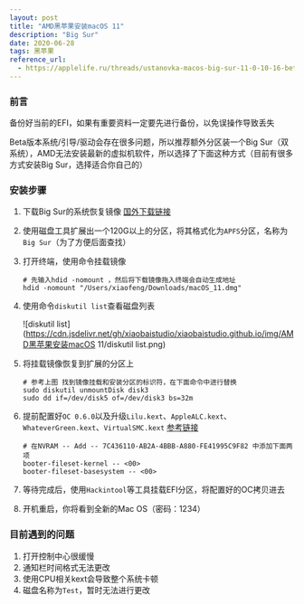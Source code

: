 ```yaml
---
layout: post
title: "AMD黑苹果安装macOS 11"
description: "Big Sur"
date: 2020-06-28
tags: 黑苹果
reference_url: 
  - https://applelife.ru/threads/ustanovka-macos-big-sur-11-0-10-16-beta-na-intel-pc.2944999/page-45
---
```


### 前言

备份好当前的EFI，如果有重要资料一定要先进行备份，以免误操作导致丢失

Beta版本系统/引导/驱动会存在很多问题，所以推荐额外分区装一个Big Sur（双系统），AMD无法安装最新的虚拟机软件，所以选择了下面这种方式（目前有很多方式安装Big Sur，选择适合你自己的）



### 安装步骤

1. 下载Big Sur的系统恢复镜像 [国外下载链接](https://drive.google.com/file/d/1zsZyKav6djr8hG80KxNnWAoXReGk6FJh/view?usp=sharing)

2. 使用磁盘工具扩展出一个120G以上的分区，将其格式化为`APFS`分区，名称为`Big Sur`（为了方便后面查找）

3. 打开终端，使用命令挂载镜像

   ```shell
   # 先输入hdid -nomount ，然后将下载镜像拖入终端会自动生成地址
   hdid -nomount "/Users/xiaofeng/Downloads/macOS_11.dmg"
   ```

4. 使用命令`diskutil list`查看磁盘列表

   ![diskutil list](https://cdn.jsdelivr.net/gh/xiaobaistudio/xiaobaistudio.github.io/img/AMD黑苹果安装macOS 11/diskutil list.png)

5. 将挂载镜像恢复到扩展的分区上

   ```shell
   # 参考上图 找到镜像挂载和安装分区的标识符，在下面命令中进行替换
   sudo diskutil unmountDisk disk3
   sudo dd if=/dev/disk5 of=/dev/disk3 bs=32m
   ```

6. 提前配置好`OC 0.6.0`以及升级`Lilu.kext`、`AppleALC.kext`、`WhateverGreen.kext`、`VirtualSMC.kext`  [参考链接](https://github.com/heyxiaobai/MSI-B450m-MORTAR-Hackintosh/tree/OpenCore_Dev)

   ```shell
   # 在NVRAM -- Add -- 7C436110-AB2A-4BBB-A880-FE41995C9F82 中添加下面两项
   booter-fileset-kernel -- <00>
   booter-fileset-basesystem -- <00>
   ```

7. 等待完成后，使用`Hackintool`等工具挂载EFI分区，将配置好的OC拷贝进去

8. 开机重启，你将看到全新的Mac OS（密码：1234）



### 目前遇到的问题

1. 打开控制中心很缓慢
2. 通知栏时间格式无法更改
3. 使用CPU相关kext会导致整个系统卡顿
4. 磁盘名称为`Test`，暂时无法进行更改
